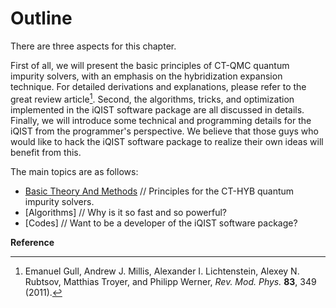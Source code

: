 # Outline

There are three aspects for this chapter. 

First of all, we will present the basic principles of CT-QMC quantum impurity solvers, with an emphasis on the hybridization expansion technique. For detailed derivations and explanations, please refer to the great review article[^1]. Second, the algorithms, tricks, and optimization implemented in the iQIST software package are all discussed in details. Finally, we will introduce some technical and programming details for the iQIST from the programmer's perspective. We believe that those guys who would like to hack the iQIST software package to realize their own ideas will benefit from this.

The main topics are as follows:

* [Basic Theory And Methods](basic.md) // Principles for the CT-HYB quantum impurity solvers.
* [Algorithms] // Why is it so fast and so powerful?
* [Codes] // Want to be a developer of the iQIST software package?

**Reference**

[^1]: Emanuel Gull, Andrew J. Millis, Alexander I. Lichtenstein, Alexey N. Rubtsov, Matthias Troyer, and Philipp Werner, *Rev. Mod. Phys.* **83**, 349 (2011).
